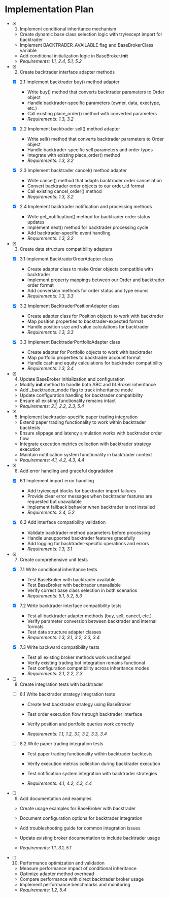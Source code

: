 # Implementation Plan

- [x] 1. Implement conditional inheritance mechanism


  - Create dynamic base class selection logic with try/except import for backtrader
  - Implement BACKTRADER_AVAILABLE flag and BaseBrokerClass variable
  - Add conditional initialization logic in BaseBroker.__init__
  - _Requirements: 1.1, 2.4, 5.1, 5.2_

- [x] 2. Create backtrader interface adapter methods


  - [x] 2.1 Implement backtrader buy() method adapter


    - Write buy() method that converts backtrader parameters to Order object
    - Handle backtrader-specific parameters (owner, data, exectype, etc.)
    - Call existing place_order() method with converted parameters
    - _Requirements: 1.3, 3.2_

  - [x] 2.2 Implement backtrader sell() method adapter


    - Write sell() method that converts backtrader parameters to Order object
    - Handle backtrader-specific sell parameters and order types
    - Integrate with existing place_order() method
    - _Requirements: 1.3, 3.2_

  - [x] 2.3 Implement backtrader cancel() method adapter


    - Write cancel() method that adapts backtrader order cancellation
    - Convert backtrader order objects to our order_id format
    - Call existing cancel_order() method
    - _Requirements: 1.3, 3.2_

  - [x] 2.4 Implement backtrader notification and processing methods


    - Write get_notification() method for backtrader order status updates
    - Implement next() method for backtrader processing cycle
    - Add backtrader-specific event handling
    - _Requirements: 1.3, 3.2_

- [x] 3. Create data structure compatibility adapters


  - [x] 3.1 Implement BacktraderOrderAdapter class


    - Create adapter class to make Order objects compatible with backtrader
    - Implement property mappings between our Order and backtrader order format
    - Add conversion methods for order status and type enums
    - _Requirements: 1.3, 3.3_

  - [x] 3.2 Implement BacktraderPositionAdapter class


    - Create adapter class for Position objects to work with backtrader
    - Map position properties to backtrader-expected format
    - Handle position size and value calculations for backtrader
    - _Requirements: 1.3, 3.3_

  - [x] 3.3 Implement BacktraderPortfolioAdapter class


    - Create adapter for Portfolio objects to work with backtrader
    - Map portfolio properties to backtrader account format
    - Handle cash and equity calculations for backtrader compatibility
    - _Requirements: 1.3, 3.4_

- [x] 4. Update BaseBroker initialization and configuration


  - Modify __init__ method to handle both ABC and bt.Broker inheritance
  - Add _backtrader_mode flag to track inheritance mode
  - Update configuration handling for backtrader compatibility
  - Ensure all existing functionality remains intact
  - _Requirements: 2.1, 2.2, 2.3, 5.4_

- [x] 5. Implement backtrader-specific paper trading integration


  - Extend paper trading functionality to work within backtrader backtests
  - Ensure slippage and latency simulation works with backtrader order flow
  - Integrate execution metrics collection with backtrader strategy execution
  - Maintain notification system functionality in backtrader context
  - _Requirements: 4.1, 4.2, 4.3, 4.4_

- [x] 6. Add error handling and graceful degradation


  - [x] 6.1 Implement import error handling


    - Add try/except blocks for backtrader import failures
    - Provide clear error messages when backtrader features are requested but unavailable
    - Implement fallback behavior when backtrader is not installed
    - _Requirements: 2.4, 5.2_

  - [x] 6.2 Add interface compatibility validation


    - Validate backtrader method parameters before processing
    - Handle unsupported backtrader features gracefully
    - Add logging for backtrader-specific operations and errors
    - _Requirements: 1.3, 3.1_

- [x] 7. Create comprehensive unit tests


  - [x] 7.1 Write conditional inheritance tests


    - Test BaseBroker with backtrader available
    - Test BaseBroker with backtrader unavailable
    - Verify correct base class selection in both scenarios
    - _Requirements: 5.1, 5.2, 5.3_

  - [x] 7.2 Write backtrader interface compatibility tests

    - Test all backtrader adapter methods (buy, sell, cancel, etc.)
    - Verify parameter conversion between backtrader and internal formats
    - Test data structure adapter classes
    - _Requirements: 1.3, 3.1, 3.2, 3.3, 3.4_

  - [x] 7.3 Write backward compatibility tests

    - Test all existing broker methods work unchanged
    - Verify existing trading bot integration remains functional
    - Test configuration compatibility across inheritance modes
    - _Requirements: 2.1, 2.2, 2.3_



- [ ] 8. Create integration tests with backtrader
  - [ ] 8.1 Write backtrader strategy integration tests
    - Create test backtrader strategy using BaseBroker
    - Test order execution flow through backtrader interface
    - Verify position and portfolio queries work correctly

    - _Requirements: 1.1, 1.2, 3.1, 3.2, 3.3, 3.4_

  - [ ] 8.2 Write paper trading integration tests
    - Test paper trading functionality within backtrader backtests

    - Verify execution metrics collection during backtrader execution
    - Test notification system integration with backtrader strategies
    - _Requirements: 4.1, 4.2, 4.3, 4.4_

- [ ] 9. Add documentation and examples
  - Create usage examples for BaseBroker with backtrader


  - Document configuration options for backtrader integration
  - Add troubleshooting guide for common integration issues
  - Update existing broker documentation to include backtrader usage
  - _Requirements: 1.1, 3.1, 5.1_

- [ ] 10. Performance optimization and validation
  - Measure performance impact of conditional inheritance
  - Optimize adapter method overhead
  - Compare performance with direct backtrader broker usage
  - Implement performance benchmarks and monitoring
  - _Requirements: 1.2, 5.4_